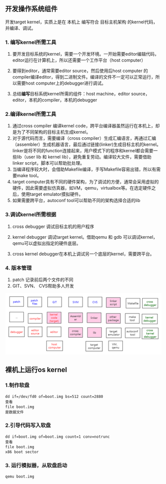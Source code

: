 ## 开发操作系统组件

开发target kernel，实质上是在 本机上 编写符合 目标主机架构 的kernel代码，并编译、调试。

### 1. 编写kernel所需工具

1. 要开发目标系统的kernel，需要一个开发环境。一开始需要editor编辑代码，editor运行在计算机上，所以还需要一个工作平台（host computer）

2. 要得到editor，通常需要editor source，然后使用后host computer 的compiler编译editor，得到二进制文件。编译的文件不一定可以正常运行，所以需要host computer上的debugger进行调试。

3. 总结**编写**目标系统kernel所需的组件：host machine，editor source，editor，本机的compiler，本机的debugger

### 2.编译kernel所需工具

1. 通过cross compiler 编译kernel code，跨平台编译器虽然运行在本机上，却是为了不同架构的目标主机生成kernel。
2. 对于源代码而言，需要编译（cross compiler）生成汇编语言，再通过汇编（assembler）生成机器语言，最后通过链接(linker)生成目标主机的kernel。linker是将不同的function连接起来，用户模式下的程序和kernel都会需要一些lib（user lib 和 kernel lib），避免重复劳动。编译较大文件，需要借助linker script，脚本可以帮助批处理。
3. 当编译程序较大时，会借助Makefile编译，手写Makefile容易出错，所以有需要make tool。
4. target computer具有不同的硬件架构，为了调试的方便，通常会采用虚拟的硬件，因此需要虚拟仿真器，如VM，qemu，virtualbox等。在选定硬件之后，使用target emulator摸拟硬件。
5. 如果需要跨平台，autoconf tool可以帮助不同的架构选择合适的lib

### 3.调试kernel所需根据

1. cross debugger 调试目标主机的用户程序

2. kernel debugger 调试target kernel。借助qemu 和 gdb 可以调试kernel，qemu可以虚拟出指定的硬件底层。

3. cross kernel debugger在本机上调试另一个底层的kernel，需要跨平台。

### 4. 版本管理

1. patch 记录前后两个文件的不同
2. GIT、SVN、 CVS帮助多人开发

![制作操作系统所需环境](2020-05-25-开发操作系统组件.assets/制作操作系统所需环境.png)

## 裸机上运行os kernel

### 1.制作软盘

```
dd if=/dev/fd0 of=boot.img bs=512 count=2880
查看
file boot.img
是数据文件
```



### 2.引导代码写入软盘

``` 
dd if=boot.img of=boot.img count=1 conv=notrunc
查看
file boot.img
x86 boot sector

```



### 3. 运行模拟器，从软盘启动

```
qemu boot.img
```

